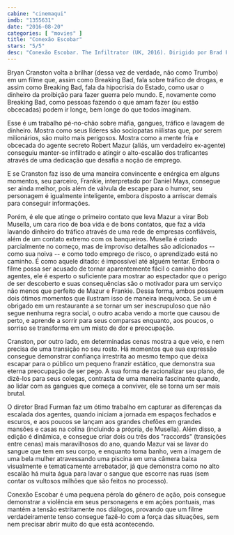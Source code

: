 ```yaml
---
cabine: "cinemaqui"
imdb: "1355631"
date: "2016-08-20"
categories: [ "movies" ]
title: "Conexão Escobar"
stars: "5/5"
desc: "Conexão Escobar. The Infiltrator (UK, 2016). Dirigido por Brad Furman. Escrito por Ellen Sue Brown, Robert Mazur. Com Bryan Cranston, Leanne Best, Daniel Mays, Tom Vaughan-Lawlor, Niall Hayes, Lara Decaro, Juliet Aubrey, Olympia Dukakis, Amy Ryan."
---
```

Bryan Cranston volta a brilhar (dessa vez de verdade, não como Trumbo) em um filme que, assim como Breaking Bad, fala sobre tráfico de drogas, e assim como Breaking Bad, fala da hipocrisia do Estado, como usar o dinheiro da proibição para fazer guerra pelo mundo. E, novamente como Breaking Bad, como pessoas fazendo o que amam fazer (ou estão obcecadas) podem ir longe, bem longe do que todos imaginam.

Esse é um trabalho pé-no-chão sobre máfia, gangues, tráfico e lavagem de dinheiro. Mostra como seus líderes são sociopatas niilistas que, por serem milionários, são muito mais perigosos. Mostra como a mente fria e obcecada do agente secreto Robert Mazur (aliás, um verdadeiro ex-agente) conseguiu manter-se infiltrado e atingir o alto-escalão dos traficantes através de uma dedicação que desafia a noção de emprego.

E se Cranston faz isso de uma maneira convincente e enérgica em alguns momentos, seu parceiro, Frankie, interpretado por Daniel Mays, consegue ser ainda melhor, pois além de válvula de escape para o humor, seu personagem é igualmente inteligente, embora disposto a arriscar demais para conseguir informações.

Porém, é ele que atinge o primeiro contato que leva Mazur a virar Bob Musella, um cara rico de boa vida e de bons contatos, que faz a vida lavando dinheiro do tráfico através de uma rede de empresas confiáveis, além de um contato extremo com os banqueiros. Musella é criado parcialmente no começo, mas de improviso detalhes são adicionados -- como sua noiva -- e como todo emprego de risco, o aprendizado está no caminho. É como aquele ditado: é impossível até alguém tentar. Embora o filme possa ser acusado de tornar aparentemente fácil o caminho dos agentes, ele é esperto o suficiente para mostrar ao espectador que o perigo de ser descoberto e suas consequências são o motivador para um serviço não menos que perfeito de Mazur e Frankie. Dessa forma, ambos possuem dois ótimos momentos que ilustram isso de maneira inequívoca. Se um é obrigado em um restaurante a se tornar um ser inescrupuloso que não segue nenhuma regra social, o outro acaba vendo a morte que causou de perto, e aprende a sorrir para seus comparsas enquanto, aos poucos, o sorriso se transforma em um misto de dor e preocupação.

Cranston, por outro lado, em determinadas cenas mostra a que veio, e nem precisa de uma transição no seu rosto. Há momentos que sua expressão consegue demonstrar confiança irrestrita ao mesmo tempo que deixa escapar para o público um pequeno franzir estático, que demonstra sua eterna preocupação de ser pego. A sua forma de racionalizar seu plano, de dizê-los para seus colegas, contrasta de uma maneira fascinante quando, ao lidar com as gangues que começa a conviver, ele se torna um ser mais brutal.

O diretor Brad Furman faz um ótimo trabalho em capturar as diferenças da escalada dos agentes, quando iniciam a jornada em espaços fechados e escuros, e aos poucos se lançam aos grandes chefões em grandes mansões e casas na colina (incluindo a própria, de Musella). Além disso, a edição é dinâmica, e consegue criar dois ou três dos "raccords" (transições entre cenas) mais maravilhosos do ano, quando Mazur vai se lavar do sangue que tem em seu corpo, e enquanto toma banho, vem a imagem de uma bela mulher atravessando uma piscina em uma câmera baixa visualmente e tematicamente arrebatador, já que demonstra como no alto escalão há muita água para lavar o sangue que escorre nas ruas (sem contar os vultosos milhões que são feitos no processo).

Conexão Escobar é uma pequena pérola do gênero de ação, pois consegue demonstrar a violência em seus personagens e em ações pontuais, mas mantém a tensão estritamente nos diálogos, provando que um filme verdadeiramente tenso consegue fazê-lo com a força das situações, sem nem precisar abrir muito do que está acontecendo.
